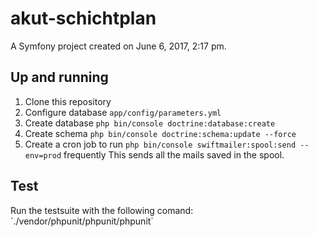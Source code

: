 akut-schichtplan
================

A Symfony project created on June 6, 2017, 2:17 pm.


## Up and running

1. Clone this repository
2. Configure database `app/config/parameters.yml`
3. Create database `php bin/console doctrine:database:create`
4. Create schema `php bin/console doctrine:schema:update --force`
5. Create a cron job to run `php bin/console swiftmailer:spool:send --env=prod` frequently
This sends all the mails saved in the spool.

## Test

Run the testsuite with the following comand: ´./vendor/phpunit/phpunit/phpunit´